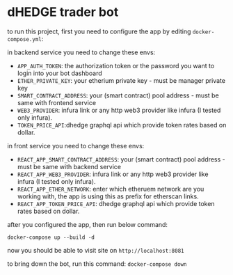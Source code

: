 # dHEDGE trader bot

to run this project, first you need to configure the app by editing `docker-compose.yml`:

in backend service you need to change these envs:

- `APP_AUTH_TOKEN`: the authorization token or the password you want to login into your bot dashboard
- `ETHER_PRIVATE_KEY`: your etherium private key - must be manager private key
- `SMART_CONTRACT_ADDRESS`: your (smart contract) pool address - must be same with frontend service
- `WEB3_PROVIDER`: infura link or any http web3 provider like infura (I tested only infura).
- `TOKEN_PRICE_API`:dhedge graphql api which provide token rates based on dollar.

in front service you need to change these envs:

- `REACT_APP_SMART_CONTRACT_ADDRESS`: your (smart contract) pool address - must be same with backend service
- `REACT_APP_WEB3_PROVIDER`: infura link or any http web3 provider like infura (I tested only infura).
- `REACT_APP_ETHER_NETWORK`: enter which etheruem network are you working with, the app is using this as prefix for etherscan links.
- `REACT_APP_TOKEN_PRICE_API`: dhedge graphql api which provide token rates based on dollar.

after you configured the app, then run below command:

```
docker-compose up --build -d
```

now you should be able to visit site on `http://localhost:8081`

to bring down the bot, run this command: `docker-compose down`
